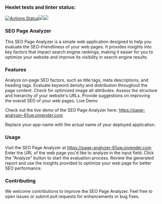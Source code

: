 ### Hexlet tests and linter status:
[![Actions Status](https://github.com/Kem0111/python-project-83/workflows/hexlet-check/badge.svg)](https://github.com/Kem0111/python-project-83/actions)<a href="https://codeclimate.com/github/Kem0111/python-project-83/maintainability"><img src="https://api.codeclimate.com/v1/badges/2b38da6472d08e59a8cc/maintainability" /></a><a href="https://codeclimate.com/github/Kem0111/python-project-83/test_coverage"><img src="https://api.codeclimate.com/v1/badges/2b38da6472d08e59a8cc/test_coverage" /></a>

### SEO Page Analyzer

This SEO Page Analyzer is a simple web application designed to help you evaluate the SEO-friendliness of your web pages. It provides insights into key factors that impact search engine rankings, making it easier for you to optimize your website and improve its visibility in search engine results.

### Features

Analyze on-page SEO factors, such as title tags, meta descriptions, and heading tags.
Evaluate keyword density and distribution throughout the page content.
Check for optimized image alt attributes.
Assess the structure and hierarchy of your website's URLs.
Provide suggestions on improving the overall SEO of your web pages.
Live Demo

Check out the live demo of the SEO Page Analyzer here: https://page-analyzer-61uw.onrender.com

Replace your-app-name with the actual name of your deployed application.

### Usage

Visit the SEO Page Analyzer at https://page-analyzer-61uw.onrender.com
Enter the URL of the web page you'd like to analyze in the input field.
Click the "Analyze" button to start the evaluation process.
Review the generated report and use the insights provided to optimize your web page for better SEO performance.  

### Contributing

We welcome contributions to improve the SEO Page Analyzer. Feel free to open issues or submit pull requests for enhancements or bug fixes.
